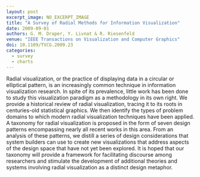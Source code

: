 ```yaml
---
layout: post
excerpt_image: NO_EXCERPT_IMAGE
title: "A Survey of Radial Methods for Information Visualization"
date: 2009-09-01
authors: G. M. Draper, Y. Livnat & R. Riesenfeld
venue: "IEEE Transactions on Visualization and Computer Graphics"
doi: 10.1109/TVCG.2009.23
categories:
  - survey
  - charts
---
```

Radial visualization, or the practice of displaying data in a circular or elliptical pattern, is an increasingly common technique in information visualization research. In spite of its prevalence, little work has been done to study this visualization paradigm as a methodology in its own right. We provide a historical review of radial visualization, tracing it to its roots in centuries-old statistical graphics. We then identify the types of problem domains to which modern radial visualization techniques have been applied. A taxonomy for radial visualization is proposed in the form of seven design patterns encompassing nearly all recent works in this area. From an analysis of these patterns, we distill a series of design considerations that system builders can use to create new visualizations that address aspects of the design space that have not yet been explored. It is hoped that our taxonomy will provide a framework for facilitating discourse among researchers and stimulate the development of additional theories and systems involving radial visualization as a distinct design metaphor.
